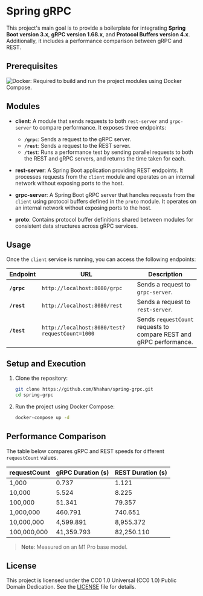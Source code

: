 # Spring gRPC

This project's main goal is to provide a boilerplate for integrating **Spring Boot version 3.x**, **gRPC version 1.68.x**, and **Protocol Buffers version 4.x**. Additionally, it includes a performance comparison between gRPC and REST.  

## Prerequisites

![Docker](https://img.shields.io/badge/docker-%230db7ed.svg?style=for-the-badge&logo=docker&logoColor=white): Required to build and run the project modules using Docker Compose.

## Modules

- **client**: A module that sends requests to both `rest-server` and `grpc-server` to compare performance. It exposes three endpoints:
    - **`/grpc`**: Sends a request to the gRPC server.
    - **`/rest`**: Sends a request to the REST server.
    - **`/test`**: Runs a performance test by sending parallel requests to both the REST and gRPC servers, and returns the time taken for each.

- **rest-server**: A Spring Boot application providing REST endpoints. It processes requests from the `client` module and operates on an internal network without exposing ports to the host.

- **grpc-server**: A Spring Boot gRPC server that handles requests from the `client` using protocol buffers defined in the `proto` module. It operates on an internal network without exposing ports to the host.

- **proto**: Contains protocol buffer definitions shared between modules for consistent data structures across gRPC services.

## Usage

Once the `client` service is running, you can access the following endpoints:

| Endpoint              | URL                                          | Description                                                      |
|-----------------------|----------------------------------------------|------------------------------------------------------------------|
| **`/grpc`**           | `http://localhost:8080/grpc`                | Sends a request to `grpc-server`.                                |
| **`/rest`**           | `http://localhost:8080/rest`                | Sends a request to `rest-server`.                                |
| **`/test`**           | `http://localhost:8080/test?requestCount=1000` | Sends `requestCount` requests to compare REST and gRPC performance. |

## Setup and Execution

1. Clone the repository:

   ```bash
   git clone https://github.com/Nhahan/spring-grpc.git
   cd spring-grpc
    ```

2. Run the project using Docker Compose:

   ```bash
   docker-compose up -d
    ```

## Performance Comparison

The table below compares gRPC and REST speeds for different `requestCount` values.

| requestCount | gRPC Duration (s) | REST Duration (s) |
|--------------|-------------------|-------------------|
| 1,000        | 0.737             | 1.121             |
| 10,000       | 5.524             | 8.225             |
| 100,000      | 51.341            | 79.357            |
| 1,000,000    | 460.791           | 740.651           |
| 10,000,000   | 4,599.891         | 8,955.372         |
| 100,000,000  | 41,359.793        | 82,250.110        |

> **Note**: Measured on an M1 Pro base model.

## License

This project is licensed under the CC0 1.0 Universal (CC0 1.0) Public Domain Dedication. See the [LICENSE](./LICENSE) file for details.
